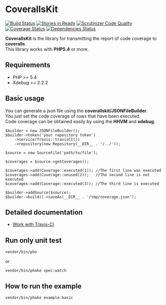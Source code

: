 CoverallsKit
====================================

[![Build Status](https://travis-ci.org/holyshared/coveralls-kit.png?branch=master)](https://travis-ci.org/holyshared/coveralls-kit)
[![Stories in Ready](https://badge.waffle.io/holyshared/coveralls-kit.png?label=ready&title=Ready)](https://waffle.io/holyshared/coveralls-kit)
[![Scrutinizer Code Quality](https://scrutinizer-ci.com/g/holyshared/coveralls-kit/badges/quality-score.png?s=659a62f282026153701b67aadcb2398529c9495d)](https://scrutinizer-ci.com/g/holyshared/coveralls-kit/)
[![Coverage Status](https://coveralls.io/repos/holyshared/coveralls-kit/badge.png?branch=master)](https://coveralls.io/r/holyshared/coveralls-kit?branch=master)
[![Dependencies Status](https://depending.in/holyshared/coveralls-kit.png)](http://depending.in/holyshared/coveralls-kit)

**CoverallsKit** is the library for transmitting the report of code coverage to **coveralls**.  
This library works with **PHP5.4** or more.

Requirements
------------------------------------

* PHP >= 5.4
* Xdebug >= 2.2.2

Basic usage
------------------------------------

You can generate a json file using the **coverallskit/JSONFileBuilder**.  
You just set the code coverage of rows that have been executed.  
Code coverage can be obtained easily by using the **HHVM** and **xdebug**.

	$builder = new JSONFileBuilder();
	$builder->token('your repository token')
		->service(Travis::travisCI())
		->repository(new Repository(__DIR__ . '/../'));

	$source = new SourceFile('path/to/file');

	$coverages = $source->getCoverages();

	$coverages->add(Coverage::executed(1));	//The first line was executed
	$coverages->add(Coverage::unused(2));	//The second line is not executed
	$coverages->add(Coverage::executed(3));	//The third line is executed

	$builder->addSource($source);
	$builder->build()->saveAs(__DIR__ . '/tmp/coverage.json');


Detailed documentation
-----------------------------------

* [Work with Travis-CI](docs/travis-ci.md)


Run only unit test
------------------------------------

	vendor/bin/pho

or

	vendor/bin/phake spec:watch

How to run the example
------------------------------------

	vendor/bin/phake example:basic
